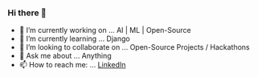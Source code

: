 ### Hi there 👋

- 🔭 I’m currently working on ... AI | ML | Open-Source
- 🌱 I’m currently learning ... Django
- 👯 I’m looking to collaborate on ... Open-Source Projects / Hackathons
- 💬 Ask me about ... Anything
- 📫 How to reach me: ... [LinkedIn](https://www.linkedin.com/in/akhileshthite/)
